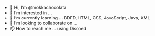 - 👋 Hi, I’m @mokkachocolata
- 👀 I’m interested in ...
- 🌱 I’m currently learning ... BDFD, HTML, CSS, JavaScript, Java, XML
- 💞️ I’m looking to collaborate on ...
- 📫 How to reach me ... using Discoed

<!---
mokkachocolata/mokkachocolata is a ✨ special ✨ repository because its `README.md` (this file) appears on your GitHub profile.
You can click the Preview link to take a look at your changes.
--->
